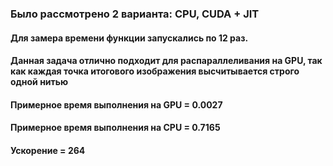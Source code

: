 ### Было рассмотрено 2 варианта: CPU, CUDA + JIT
#### Для замера времени функции запускались по 12 раз.
#### Данная задача отлично подходит для распараллеливания на GPU, так как каждая точка итогового изображения высчитывается строго одной нитью
#### Примерное время выполнения на GPU = 0.0027
#### Примерное время выполнения на CPU = 0.7165
#### Ускорение = 264